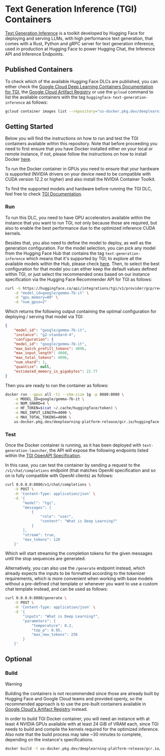 # Text Generation Inference (TGI) Containers

[Text Generation Inference](https://github.com/huggingface/text-generation-inference) is a toolkit developed by Hugging Face for deploying and serving LLMs, with high performance text generation, that comes with a Rust, Python and gRPC server for text generation inference, used in production at Hugging Face to power Hugging Chat, the Inference API and Inference Endpoints.

## Published Containers

To check which of the available Hugging Face DLCs are published, you can either check the [Google Cloud Deep Learning Containers Documentation for TGI](https://cloud.google.com/deep-learning-containers/docs/choosing-container#text-generation-inference), the [Google Cloud Artifact Registry](https://console.cloud.google.com/artifacts/docker/deeplearning-platform-release/us/gcr.io) or use the `gcloud` command to list the available containers with the tag `huggingface-text-generation-inference` as follows:

```bash
gcloud container images list --repository="us-docker.pkg.dev/deeplearning-platform-release/gcr.io" | grep "huggingface-text-generation-inference"
```

## Getting Started

Below you will find the instructions on how to run and test the TGI containers available within this repository. Note that before proceeding you need to first ensure that you have Docker installed either on your local or remote instance, if not, please follow the instructions on how to install Docker [here](https://docs.docker.com/get-docker/).

To run the Docker container in GPUs you need to ensure that your hardware is supported (NVIDIA drivers on your device need to be compatible with CUDA version 12.2 or higher) and also install the NVIDIA Container Toolkit.

To find the supported models and hardware before running the TGI DLC, feel free to check [TGI Documentation](https://huggingface.co/docs/text-generation-inference/supported_models).

### Run

To run this DLC, you need to have GPU accelerators available within the instance that you want to run TGI, not only because those are required, but also to enable the best performance due to the optimized inference CUDA kernels.

Besides that, you also need to define the model to deploy, as well as the generation configuration. For the model selection, you can pick any model from the Hugging Face Hub that contains the tag `text-generation-inference` which means that it's supported by TGI; to explore all the available models within the Hub, please check [here](https://huggingface.co/models?other=text-generation-inference&sort=trending). Then, to select the best configuration for that model you can either keep the default values defined within TGI, or just select the recommended ones based on our instance specification via the Hugging Face Recommender API for TGI as follows:

```bash
curl -G https://huggingface.co/api/integrations/tgi/v1/provider/gcp/recommend \
    -d "model_id=google/gemma-7b-it" \
    -d "gpu_memory=80" \
    -d "num_gpus=2"
```

Which returns the following output containing the optimal configuration for deploying / serving that model via TGI:

```json
{
    "model_id": "google/gemma-7b-it",
    "instance": "g2-standard-4",
    "configuration": {
    "model_id": "google/gemma-7b-it",
    "max_batch_prefill_tokens": 4096,
    "max_input_length": 4000,
    "max_total_tokens": 4096,
    "num_shard": 1,
    "quantize": null,
    "estimated_memory_in_gigabytes": 22.77
}
```

Then you are ready to run the container as follows:

```bash
docker run --gpus all -ti --shm-size 1g -p 8080:8080 \
    -e MODEL_ID=google/gemma-7b-it \
    -e NUM_SHARD=4 \
    -e HF_TOKEN=$(cat ~/.cache/huggingface/token) \
    -e MAX_INPUT_LENGTH=4000 \
    -e MAX_TOTAL_TOKENS=4096 \
    us-docker.pkg.dev/deeplearning-platform-release/gcr.io/huggingface-text-generation-inference-cu124.2-3.ubuntu2204.py311
```

### Test

Once the Docker container is running, as it has been deployed with `text-generation-launcher`, the API will expose the following endpoints listed within the [TGI OpenAPI Specification](https://huggingface.github.io/text-generation-inference/).

In this case, you can test the container by sending a request to the `/v1/chat/completions` endpoint (that matches OpenAI specification and so on is fully compatible with OpenAI clients) as follows:

```bash
curl 0.0.0.0:8080/v1/chat/completions \
    -X POST \
    -H 'Content-Type: application/json' \
    -d '{
        "model": "tgi",
        "messages": [
            {
                "role": "user",
                "content": "What is Deep Learning?"
            }
        ],
        "stream": true,
        "max_tokens": 128
    }'
```

Which will start streaming the completion tokens for the given messages until the stop sequences are generated.

Alternatively, you can also use the `/generate` endpoint instead, which already expects the inputs to be formatted according to the tokenizer requirements, which is more convenient when working with base models without a pre-defined chat template or whenever you want to use a custom chat template instead, and can be used as follows:

```bash
curl 0.0.0.0:8080/generate \
    -X POST \
    -H 'Content-Type: application/json' \
    -d '{
        "inputs": "What is Deep Learning?",
        "parameters": {
            "temperature": 0.2,
            "top_p": 0.95,
            "max_new_tokens": 256
        }
    }'
```

## Optional

### Build

> [!WARNING]
> Building the containers is not recommended since those are already built by Hugging Face and Google Cloud teams and provided openly, so the recommended approach is to use the pre-built containers available in [Google Cloud's Artifact Registry](https://console.cloud.google.com/artifacts/docker/deeplearning-platform-release/us/gcr.io) instead.

In order to build TGI Docker container, you will need an instance with at least 4 NVIDIA GPUs available with at least 24 GiB of VRAM each, since TGI needs to build and compile the kernels required for the optimized inference. Also note that the build process may take ~30 minutes to complete, depending on the instance's specifications.

```bash
docker build -t us-docker.pkg.dev/deeplearning-platform-release/gcr.io/huggingface-text-generation-inference-cu124.2-3.ubuntu2204.py311 -f containers/tgi/gpu/2.3.1/Dockerfile .
```
